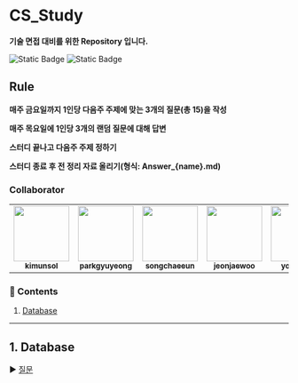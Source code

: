 # CS_Study
**기술 면접 대비를 위한 Repository 입니다.**

![Static Badge](https://img.shields.io/badge/since-2024.03.07-%2391a3e5?style=flat-square) ![Static Badge](https://img.shields.io/badge/author-_unsol%2C_gyuyeong%2C_chaeeun%2C_jaewoo%2C_jiyeon-%23d396db?style=flat-square)

## Rule
**매주 금요일까지 1인당 다음주 주제에 맞는 3개의 질문(총 15)을 작성**

**매주 목요일에 1인당 3개의 랜덤 질문에 대해 답변**

**스터디 끝나고 다음주 주제 정하기**

**스터디 종료 후 전 정리 자료 올리기(형식: Answer_{name}.md)**

### Collaborator
<table>
  <tr>
    <td align="center">
   <a href="https://github.com/youjiyeon"><img src="https://avatars.githubusercontent.com/3unsol" width="100px;" alt=""/>
       <br /><sub><b>kimunsol</b><br></sub></a>
   </td>
    <td align="center">
   <a href="https://github.com/youjiyeon"><img src="https://avatars.githubusercontent.com/cloudsoswift" width="100px;" alt=""/>
       <br /><sub><b>parkgyuyeong</b><br></sub></a>
   </td>
    <td align="center">
   <a href="https://github.com/youjiyeon"><img src="https://avatars.githubusercontent.com/SongChaee" width="100px;" alt=""/>
       <br /><sub><b>songchaeeun</b><br></sub></a>
   </td>
    <td align="center">
   <a href="https://github.com/youjiyeon"><img src="https://avatars.githubusercontent.com/jwjay" width="100px;" alt=""/>
       <br /><sub><b>jeonjaewoo</b><br></sub></a>
   </td>
   <td align="center">
   <a href="https://github.com/youjiyeon"><img src="https://avatars.githubusercontent.com/youjiyeon" width="100px;" alt=""/>
       <br /><sub><b>youjiyeon</b><br></sub></a>
   </td>
  </tr>
</table>

### :book: Contents
1. [Database](#1-database)
---

## 1. Database
:arrow_forward: [질문](/Database/README.md)

